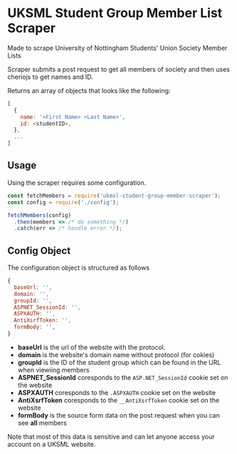 # UKSML Student Group Member List Scraper
Made to scrape University of Nottingham Students' Union Society Member Lists

Scraper submits a post request to get all members of society and then uses cheriojs to get names and ID.

Returns an array of objects that looks like the following:
```JavaScript
[
  {
    name: '<First Name> <Last Name>',
    id: <studentID>,
  },
  ...
]
```

## Usage

Using the scraper requires some configuration.

```JavaScript
const fetchMembers = require('ukmsl-student-group-member-scraper');
const config = require('./config');

fetchMembers(config)
  .then(members => /* do something */)
  .catch(err => /* handle error */);
```

## Config Object
The configuration object is structured as follows

```JavaScript
{
  baseUrl: '',
  domain: '',
  groupId: '',
  ASPNET_SessionId: '',
  ASPXAUTH: '',
  AntiXsrfToken: '',
  formBody: '',
}
```

 - **baseUrl** is the url of the website with the protocol.
 - **domain** is the website's domain name without protocol (for cokies)
 - **groupId** is the ID of the student group which can be found in the URL when viewiing members
 - **ASPNET_SessionId** coresponds to the `ASP.NET_SessionId` cookie set on the website
 - **ASPXAUTH** coresponds to the `.ASPXAUTH` cookie set on the website
 - **AntiXsrfToken** coresponds to the `__AntiXsrfToken` cookie set on the website
 - **formBody** is the source form data on the post request when you can see **all** members

 Note that most of this data is sensitive and can let anyone access your account on a UKSML website.